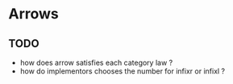
# Arrows 



## TODO 
- how does arrow satisfies each category law ? 
- how do implementors chooses the number for infixr or infixl ? 
